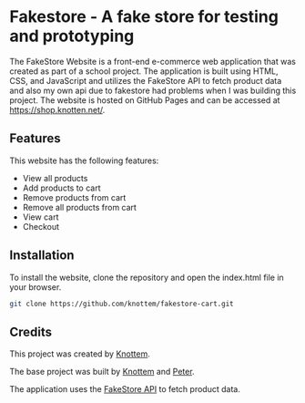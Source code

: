 # Fakestore - A fake store for testing and prototyping

The FakeStore Website is a front-end e-commerce web application that was created as part of a school project. The application is built using HTML, CSS, and JavaScript and utilizes the FakeStore API to fetch product data and also my own api due to fakestore had problems when I was building this project. The website is hosted on GitHub Pages and can be accessed at https://shop.knotten.net/.

## Features

This website has the following features:

- View all products
- Add products to cart
- Remove products from cart
- Remove all products from cart
- View cart
- Checkout


## Installation

To install the website, clone the repository and open the index.html file in your browser.

```bash
git clone https://github.com/knottem/fakestore-cart.git
```

## Credits

This project was created by [Knottem](github.com/knottem). 

The base project was built by [Knottem](github.com/knottem) and [Peter](https://github.com/petertalling).

The application uses the [FakeStore API](https://fakestoreapi.com/) to fetch product data.